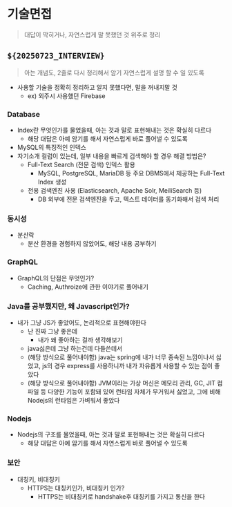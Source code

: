 # 기술면접

> 대답이 막히거나, 자연스럽게 말 못했던 것 위주로 정리

## `${20250723_INTERVIEW}`

> 아는 개념도, 2줄로 다시 정리해서 암기
> 자연스럽게 설명 할 수 일 있도록

- 사용할 기술을 정확히 정리하고 알지 못했다면, 말을 꺼내지말 것
  - ex) 외주시 사용했던 Firebase

### Database

- Index란 무엇인가를 물었을때, 아는 것과 말로 표현해내는 것은 확실히 다르다
  - 해당 대답은 아예 암기를 해서 자연스럽게 바로 풀어낼 수 있도록
- MySQL의 특징적인 인덱스
- 자기소개 컬럼이 있는데, 일부 내용을 빠르게 검색해야 할 경우 해결 방법은?
  - Full-Text Search (전문 검색) 인덱스 활용
    - MySQL, PostgreSQL, MariaDB 등 주요 DBMS에서 제공하는 Full-Text Index 생성
  - 전용 검색엔진 사용 (Elasticsearch, Apache Solr, MeiliSearch 등)
    - DB 외부에 전문 검색엔진을 두고, 텍스트 데이터를 동기화해서 검색 처리

### 동시성

- 분산락
  - 분산 환경을 경험하지 않았어도, 해당 내용 공부하기

### GraphQL

- GraphQL의 단점은 무엇인가?
  - Caching, Authroize에 관한 이야기로 풀어내기

### Java를 공부했지만, 왜 Javascript인가?

- 내가 그냥 JS가 좋았어도, 논리적으로 표현해야한다
  - 난 진짜 그냥 좋은데
    - 내가 왜 좋아하는 걸까 생각해보기
  - java싫은데 그냥 하는건데 다들쓴데서
  - (해당 방식으로 풀어내야함) java는 spring에 내가 너무 종속된 느낌이나서 싫었고, js의 경우 express를 사용하니까 내가 자유롭게 사용할 수 있는 점이 좋았다
  - (해당 방식으로 풀어내야함) JVM이라는 가상 머신은 메모리 관리, GC, JIT 컴파일 등 다양한 기능이 포함돼 있어 런타임 자체가 무거워서 싫었고, 그에 비해 Nodejs의 런타임은 가벼워서 좋았다

### Nodejs

- Nodejs의 구조를 물었을때, 아는 것과 말로 표현해내는 것은 확실히 다르다
  - 해당 대답은 아예 암기를 해서 자연스럽게 바로 풀어낼 수 있도록

### 보안

- 대칭키, 비대칭키
  - HTTPS는 대칭키인가, 비대칭키 인가?
    - HTTPS는 비대칭키로 handshake후 대칭키를 가지고 통신을 한다
